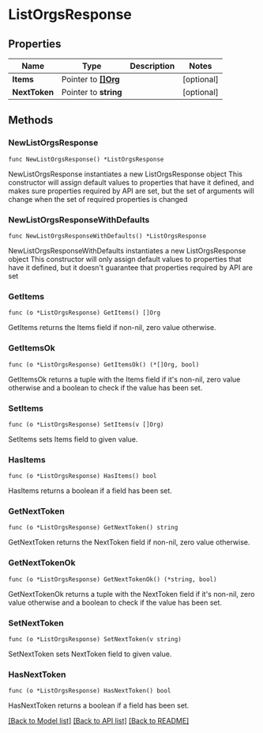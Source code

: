 # ListOrgsResponse

## Properties

Name | Type | Description | Notes
------------ | ------------- | ------------- | -------------
**Items** | Pointer to [**[]Org**](Org.md) |  | [optional] 
**NextToken** | Pointer to **string** |  | [optional] 

## Methods

### NewListOrgsResponse

`func NewListOrgsResponse() *ListOrgsResponse`

NewListOrgsResponse instantiates a new ListOrgsResponse object
This constructor will assign default values to properties that have it defined,
and makes sure properties required by API are set, but the set of arguments
will change when the set of required properties is changed

### NewListOrgsResponseWithDefaults

`func NewListOrgsResponseWithDefaults() *ListOrgsResponse`

NewListOrgsResponseWithDefaults instantiates a new ListOrgsResponse object
This constructor will only assign default values to properties that have it defined,
but it doesn't guarantee that properties required by API are set

### GetItems

`func (o *ListOrgsResponse) GetItems() []Org`

GetItems returns the Items field if non-nil, zero value otherwise.

### GetItemsOk

`func (o *ListOrgsResponse) GetItemsOk() (*[]Org, bool)`

GetItemsOk returns a tuple with the Items field if it's non-nil, zero value otherwise
and a boolean to check if the value has been set.

### SetItems

`func (o *ListOrgsResponse) SetItems(v []Org)`

SetItems sets Items field to given value.

### HasItems

`func (o *ListOrgsResponse) HasItems() bool`

HasItems returns a boolean if a field has been set.

### GetNextToken

`func (o *ListOrgsResponse) GetNextToken() string`

GetNextToken returns the NextToken field if non-nil, zero value otherwise.

### GetNextTokenOk

`func (o *ListOrgsResponse) GetNextTokenOk() (*string, bool)`

GetNextTokenOk returns a tuple with the NextToken field if it's non-nil, zero value otherwise
and a boolean to check if the value has been set.

### SetNextToken

`func (o *ListOrgsResponse) SetNextToken(v string)`

SetNextToken sets NextToken field to given value.

### HasNextToken

`func (o *ListOrgsResponse) HasNextToken() bool`

HasNextToken returns a boolean if a field has been set.


[[Back to Model list]](../README.md#documentation-for-models) [[Back to API list]](../README.md#documentation-for-api-endpoints) [[Back to README]](../README.md)


